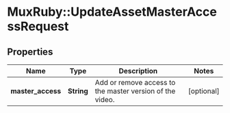 # MuxRuby::UpdateAssetMasterAccessRequest

## Properties
Name | Type | Description | Notes
------------ | ------------- | ------------- | -------------
**master_access** | **String** | Add or remove access to the master version of the video. | [optional] 


